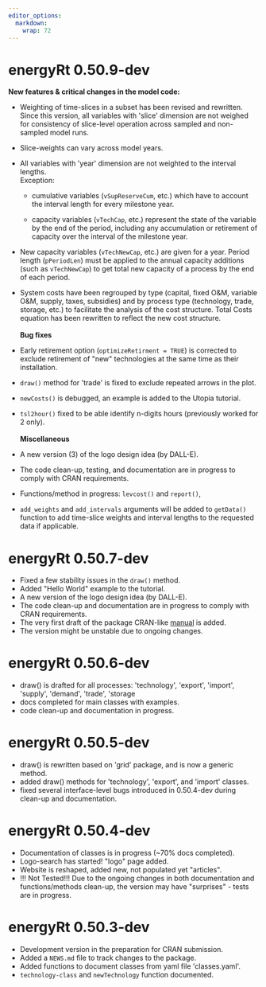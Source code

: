 ```yaml
---
editor_options: 
  markdown: 
    wrap: 72
---
```


# energyRt 0.50.9-dev

**New features & critical changes in the model code:**

-   Weighting of time-slices in a subset has been revised and rewritten.
    Since this version, all variables with 'slice' dimension are not
    weighed for consistency of slice-level operation across sampled and
    non-sampled model runs.

-   Slice-weights can vary across model years.

-   All variables with 'year' dimension are not weighted to the interval
    lengths. \
    Exception:

    -   cumulative variables (`vSupReserveCum`, etc.) which have to
        account the interval length for every milestone year. 

    -   capacity variables (`vTechCap`, etc.) represent the state of the
        variable by the end of the period, including any accumulation or
        retirement of capacity over the interval of the milestone year.

-   New capacity variables (`vTechNewCap`, etc.) are given for a year.
    Period length (`pPeriodLen`) must be applied to the annual capacity
    additions (such as `vTechNewCap`) to get total new capacity of a
    process by the end of each period.

-   System costs have been regrouped by type (capital, fixed O&M,
    variable O&M, supply, taxes, subsidies) and by process type
    (technology, trade, storage, etc.) to facilitate the analysis of the
    cost structure. Total Costs equation has been rewritten to reflect
    the new cost structure.\
    \
    **Bug fixes**

-   Early retirement option (`optimizeRetirment = TRUE`) is corrected to
    exclude retirement of "new" technologies at the same time as their
    installation.

-   `draw()` method for 'trade' is fixed to exclude repeated arrows in
    the plot.

-   `newCosts()` is debugged, an example is added to the Utopia
    tutorial.

-   `tsl2hour()` fixed to be able identify n-digits hours (previously
    worked for 2 only).\
    \
    **Miscellaneous**

-   A new version (3) of the logo design idea (by DALL-E).

-   The code clean-up, testing, and documentation are in progress to
    comply with CRAN requirements.

-   Functions/method in progress: `levcost()` and `report()`,

-   `add_weights` and `add_intervals` arguments will be added to
    `getData()` function to add time-slice weights and interval lengths
    to the requested data if applicable.

# energyRt 0.50.7-dev

-   Fixed a few stability issues in the `draw()` method.
-   Added "Hello World" example to the tutorial.
-   A new version of the logo design idea (by DALL-E).
-   The code clean-up and documentation are in progress to comply with
    CRAN requirements.
-   The very first draft of the package CRAN-like
    [manual](https://github.com/energyRt/energyRt/blob/master/man/figures/energyRt-manual.pdf)
    is added.
-   The version might be unstable due to ongoing changes.

# energyRt 0.50.6-dev

-   draw() is drafted for all processes: 'technology', 'export',
    'import', 'supply', 'demand', 'trade', 'storage
-   docs completed for main classes with examples.
-   code clean-up and documentation in progress.

# energyRt 0.50.5-dev

-   draw() is rewritten based on 'grid' package, and is now a generic
    method.
-   added draw() methods for 'technology', 'export', and 'import'
    classes.
-   fixed several interface-level bugs introduced in 0.50.4-dev during
    clean-up and documentation.

# energyRt 0.50.4-dev

-   Documentation of classes is in progress (\~70% docs completed).
-   Logo-search has started! "logo" page added.
-   Website is reshaped, added new, not populated yet "articles".
-   !!! Not Tested!!! Due to the ongoing changes in both documentation
    and functions/methods clean-up, the version may have "surprises" -
    tests are in progress.

# energyRt 0.50.3-dev

-   Development version in the preparation for CRAN submission.
-   Added a `NEWS.md` file to track changes to the package.
-   Added functions to document classes from yaml file 'classes.yaml'.
-   `technology-class` and `newTechnology` function documented.
